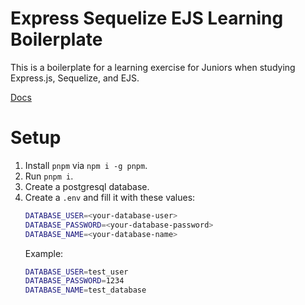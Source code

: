 # Express Sequelize EJS Learning Boilerplate

This is a boilerplate for a learning exercise for Juniors when studying Express.js, Sequelize, and EJS.

[Docs](https://docs.google.com/document/d/1KWTYtVNDa_ahnMllwwEFtygBrXC0WvhQ4jt6H-cTuyk/edit)

# Setup

1. Install `pnpm` via `npm i -g pnpm`.
2. Run `pnpm i`.
3. Create a postgresql database.
4. Create a `.env` and fill it with these values:
   ```bash
   DATABASE_USER=<your-database-user>
   DATABASE_PASSWORD=<your-database-password>
   DATABASE_NAME=<your-database-name>
   ```
   Example:
   ```bash
   DATABASE_USER=test_user
   DATABASE_PASSWORD=1234
   DATABASE_NAME=test_database
   ```
